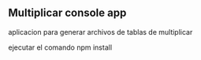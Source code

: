 ## Multiplicar console app

aplicacion para generar archivos de tablas de multiplicar

ejecutar el comando npm install